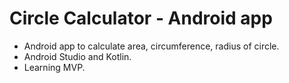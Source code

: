 # Circle Calculator - Android app

* Android app to calculate area, circumference, radius of circle.
* Android Studio and Kotlin.
* Learning MVP.
